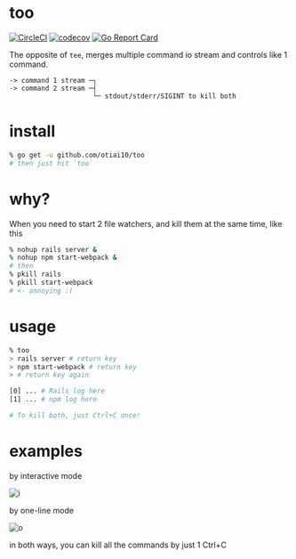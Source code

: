 # too

[![CircleCI](https://circleci.com/gh/otiai10/too.svg?style=svg)](https://circleci.com/gh/otiai10/too)
[![codecov](https://codecov.io/gh/otiai10/too/branch/master/graph/badge.svg)](https://codecov.io/gh/otiai10/too)
[![Go Report Card](https://goreportcard.com/badge/github.com/otiai10/too)](https://goreportcard.com/report/github.com/otiai10/too)

The opposite of `tee`, merges multiple command io stream and controls like 1 command.

```
-> command 1 stream ─┐
-> command 2 stream ─┤
                     └─ stdout/stderr/SIGINT to kill both
```

# install

```sh
% go get -u github.com/otiai10/too
# then just hit `too`
```

# why?

When you need to start 2 file watchers, and kill them at the same time, like this

```sh
% nohup rails server &
% nohup npm start-webpack &
# then
% pkill rails
% pkill start-webpack
# <- annoying :(
```

# usage

```sh
% too
> rails server # return key
> npm start-webpack # return key
> # return key again

[0] ... # Rails log here
[1] ... # npm log here

# To kill both, just Ctrl+C once!
```

# examples

by interactive mode

![i](https://user-images.githubusercontent.com/931554/28806719-843a9ffe-76ac-11e7-80c0-13b378ecf7c4.png)

by one-line mode

![o](https://user-images.githubusercontent.com/931554/28806757-aef046c2-76ac-11e7-8d47-be1f2b299fbb.png)

in both ways, you can kill all the commands by just 1 Ctrl+C

